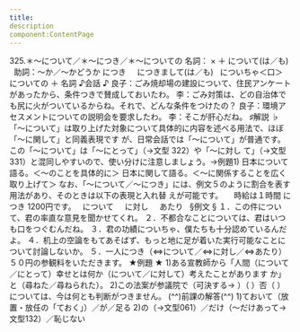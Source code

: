 ```yaml
---
title:
description
component:ContentPage
---
```



325.＊～について／＊～につき／＊～についての
名詞： × ＋ について(は／も)  
助詞：～か／～かどうか につき  
  につきまして(は／も)
  についちゃ＜口＞  
  についての ＋ 名詞
♪会話 ♪
良子：ごみ焼却場の建設について、住民アンケートがあったから、条件つきで賛成しておいたわ。
李：ごみ対策は、どの自治体でも尻に火がついているからね。それで、どんな条件をつけたの？
良子：環境アセスメントについての説明会を要求したわ。
李：そこが肝心だね。
♯解説 ♭
「～について」は取り上げた対象について具体的に内容を述べる用法で、ほぼ「～に関して」と同義表現です が、日常会話では「～について」が普通です。この「～について」は「～にとって」（→文型 322）や「～に対し
て」（→文型331）と混同しやすいので、使い分けに注意しましょう。→例題1)
日本について語る。＜～のことを具体的に＞ 日本に関して語る。＜～に関係することを広く取り上げて＞
なお、「～について／～につき」には、例文５のように割合を表す用法があり、そのときは以下の表現と入れ替
えが可能です。    
時給は１時間 につき 1200円です。
  について  
  に対し  
  あたり  
§例文 §
１．この件について、君の率直な意見を聞かせてくれ。
２．不都合なことについては、君はいつも口をつぐむんだね。
３．君の功績についちゃ、僕たちも十分認めているんだよ。
４．机上の空論をもてあそばず、もっと地に足が着いた実行可能なことについて討論しないか。
５．一人につき（⇔について／⇔に対し／⇔あたり）５０円の参観料をいただきます。
★例題 ★
1)ある宣教師から「人間（について／にとって）幸せとは何か（について／に対して）考えたことがあります か」と（尋ねた／尋ねられた）。
2)この法案が参議院で（可決する→ ）（ ）否（ ）については、今は何とも判断がつきません。
(^^)前課の解答(^^)
1)ておいて（放置・放任の「ておく」）／が／足る
2)の（→文型061）／だけ（～だけあって→文型132）／恥じない
